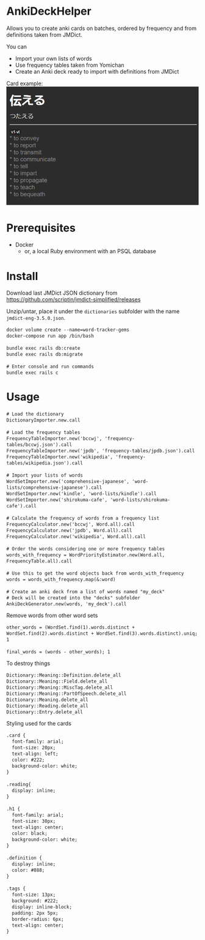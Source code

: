 # AnkiDeckHelper

Allows you to create anki cards on batches, ordered by frequency and from definitions taken from JMDict.

You can
* Import your own lists of words
* Use frequency tables taken from Yomichan
* Create an Anki deck ready to import with definitions from JMDict

Card example:
![Example card](./example_card.png)

# Prerequisites

* Docker
  * or, a local Ruby environment with an PSQL database

# Install

Download last JMDict JSON dictionary from
https://github.com/scriptin/jmdict-simplified/releases

Unzip/untar, place it under the `dictionaries` subfolder with the name `jmdict-eng-3.5.0.json`.

```
docker volume create --name=word-tracker-gems
docker-compose run app /bin/bash

bundle exec rails db:create
bundle exec rails db:migrate

# Enter console and run commands
bundle exec rails c
```

# Usage

```
# Load the dictionary
DictionaryImporter.new.call

# Load the frequency tables
FrequencyTableImporter.new('bccwj', 'frequency-tables/bccwj.json').call
FrequencyTableImporter.new('jpdb', 'frequency-tables/jpdb.json').call
FrequencyTableImporter.new('wikipedia', 'frequency-tables/wikipedia.json').call

# Import your lists of words
WordSetImporter.new('comprehensive-japanese', 'word-lists/comprehensive-japanese').call
WordSetImporter.new('kindle', 'word-lists/kindle').call
WordSetImporter.new('shirokuma-cafe', 'word-lists/shirokuma-cafe').call

# Calculate the frequency of words from a frequency list
FrequencyCalculator.new('bccwj', Word.all).call
FrequencyCalculator.new('jpdb', Word.all).call
FrequencyCalculator.new('wikipedia', Word.all).call

# Order the words considering one or more frequency tables
words_with_frequency = WordPriorityEstimator.new(Word.all, FrequencyTable.all).call

# Use this to get the word objects back from words_with_frequency
words = words_with_frequency.map(&:word)

# Create an anki deck from a list of words named "my_deck"
# Deck will be created into the "decks" subfolder
AnkiDeckGenerator.new(words, 'my_deck').call

```

Remove words from other word sets
```
other_words = (WordSet.find(1).words.distinct + WordSet.find(2).words.distinct + WordSet.find(3).words.distinct).uniq; 1

final_words = (words - other_words); 1
```

To destroy things
```
Dictionary::Meaning::Definition.delete_all
Dictionary::Meaning::Field.delete_all
Dictionary::Meaning::MiscTag.delete_all
Dictionary::Meaning::PartOfSpeech.delete_all
Dictionary::Meaning.delete_all
Dictionary::Reading.delete_all
Dictionary::Entry.delete_all
```

Styling used for the cards
```
.card {
  font-family: arial;
  font-size: 20px;
  text-align: left;
  color: #222;
  background-color: white;
}

.reading{
  display: inline;
}

.h1 {
  font-family: arial;
  font-size: 30px;
  text-align: center;
  color: black;
  background-color: white;
}

.definition {
  display: inline;
  color: #888;
}

.tags {
  font-size: 13px;
  background: #222;
  display: inline-block;
  padding: 2px 5px;
  border-radius: 6px;
  text-align: center;
}
```
